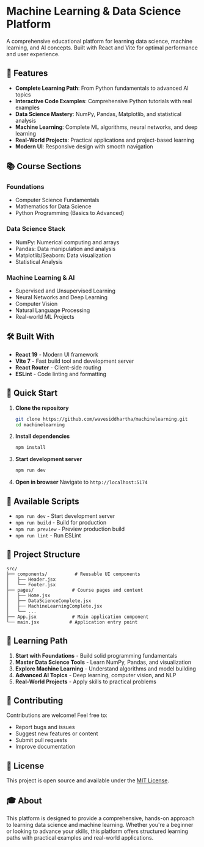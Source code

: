 # Machine Learning & Data Science Platform

A comprehensive educational platform for learning data science, machine learning, and AI concepts. Built with React and Vite for optimal performance and user experience.

## 🚀 Features

- **Complete Learning Path**: From Python fundamentals to advanced AI topics
- **Interactive Code Examples**: Comprehensive Python tutorials with real examples
- **Data Science Mastery**: NumPy, Pandas, Matplotlib, and statistical analysis
- **Machine Learning**: Complete ML algorithms, neural networks, and deep learning
- **Real-World Projects**: Practical applications and project-based learning
- **Modern UI**: Responsive design with smooth navigation

## 📚 Course Sections

### Foundations
- Computer Science Fundamentals
- Mathematics for Data Science
- Python Programming (Basics to Advanced)

### Data Science Stack
- NumPy: Numerical computing and arrays
- Pandas: Data manipulation and analysis
- Matplotlib/Seaborn: Data visualization
- Statistical Analysis

### Machine Learning & AI
- Supervised and Unsupervised Learning
- Neural Networks and Deep Learning
- Computer Vision
- Natural Language Processing
- Real-world ML Projects

## 🛠️ Built With

- **React 19** - Modern UI framework
- **Vite 7** - Fast build tool and development server
- **React Router** - Client-side routing
- **ESLint** - Code linting and formatting

## 🚀 Quick Start

1. **Clone the repository**
   ```bash
   git clone https://github.com/wavesiddhartha/machinelearning.git
   cd machinelearning
   ```

2. **Install dependencies**
   ```bash
   npm install
   ```

3. **Start development server**
   ```bash
   npm run dev
   ```

4. **Open in browser**
   Navigate to `http://localhost:5174`

## 📝 Available Scripts

- `npm run dev` - Start development server
- `npm run build` - Build for production
- `npm run preview` - Preview production build
- `npm run lint` - Run ESLint

## 📁 Project Structure

```
src/
├── components/          # Reusable UI components
│   ├── Header.jsx
│   └── Footer.jsx
├── pages/              # Course pages and content
│   ├── Home.jsx
│   ├── DataScienceComplete.jsx
│   ├── MachineLearningComplete.jsx
│   └── ...
├── App.jsx             # Main application component
└── main.jsx           # Application entry point
```

## 🎯 Learning Path

1. **Start with Foundations** - Build solid programming fundamentals
2. **Master Data Science Tools** - Learn NumPy, Pandas, and visualization
3. **Explore Machine Learning** - Understand algorithms and model building
4. **Advanced AI Topics** - Deep learning, computer vision, and NLP
5. **Real-World Projects** - Apply skills to practical problems

## 🤝 Contributing

Contributions are welcome! Feel free to:
- Report bugs and issues
- Suggest new features or content
- Submit pull requests
- Improve documentation

## 📄 License

This project is open source and available under the [MIT License](LICENSE).

## 🎓 About

This platform is designed to provide a comprehensive, hands-on approach to learning data science and machine learning. Whether you're a beginner or looking to advance your skills, this platform offers structured learning paths with practical examples and real-world applications.
